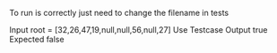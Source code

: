 To run is correctly just need to change the filename in tests

Input
root =
[32,26,47,19,null,null,56,null,27]
Use Testcase
Output
true
Expected
false